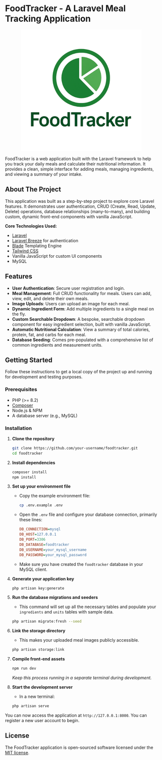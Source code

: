 # FoodTracker - A Laravel Meal Tracking Application

<p align="center">
<img src="public/images/logo.png" width="400" alt="foodtracker Logo">
</p>

FoodTracker is a web application built with the Laravel framework to help you track your daily meals and calculate their nutritional information. It provides a clean, simple interface for adding meals, managing ingredients, and viewing a summary of your intake.

## About The Project

This application was built as a step-by-step project to explore core Laravel features. It demonstrates user authentication, CRUD (Create, Read, Update, Delete) operations, database relationships (many-to-many), and building custom, dynamic front-end components with vanilla JavaScript.

**Core Technologies Used:**

* [Laravel](https://laravel.com/)
* [Laravel Breeze](https://www.google.com/search?q=https://laravel.com/docs/starter-kits%23laravel-breeze) for authentication
* [Blade](https://laravel.com/docs/blade) Templating Engine
* [Tailwind CSS](https://tailwindcss.com/)
* Vanilla JavaScript for custom UI components
* MySQL

## Features

* **User Authentication**: Secure user registration and login.
* **Meal Management**: Full CRUD functionality for meals. Users can add, view, edit, and delete their own meals.
* **Image Uploads**: Users can upload an image for each meal.
* **Dynamic Ingredient Form**: Add multiple ingredients to a single meal on the fly.
* **Custom Searchable Dropdown**: A bespoke, searchable dropdown component for easy ingredient selection, built with vanilla JavaScript.
* **Automatic Nutritional Calculation**: View a summary of total calories, protein, fat, and carbs for each meal.
* **Database Seeding**: Comes pre-populated with a comprehensive list of common ingredients and measurement units.

## Getting Started

Follow these instructions to get a local copy of the project up and running for development and testing purposes.

### Prerequisites

* PHP (\>= 8.2)
* [Composer](https://getcomposer.org/)
* Node.js & NPM
* A database server (e.g., MySQL)

### Installation

1.  **Clone the repository**

    ```bash
    git clone https://github.com/your-username/foodtracker.git
    cd foodtracker
    ```

2.  **Install dependencies**

    ```bash
    composer install
    npm install
    ```

3.  **Set up your environment file**

    * Copy the example environment file:
      ```bash
      cp .env.example .env
      ```
    * Open the `.env` file and configure your database connection, primarily these lines:
      ```ini
      DB_CONNECTION=mysql
      DB_HOST=127.0.0.1
      DB_PORT=3306
      DB_DATABASE=foodtracker
      DB_USERNAME=your_mysql_username
      DB_PASSWORD=your_mysql_password
      ```
    * Make sure you have created the `foodtracker` database in your MySQL client.

4.  **Generate your application key**

    ```bash
    php artisan key:generate
    ```

5.  **Run the database migrations and seeders**

    * This command will set up all the necessary tables and populate your `ingredients` and `units` tables with sample data.

    <!-- end list -->

    ```bash
    php artisan migrate:fresh --seed
    ```

6.  **Link the storage directory**

    * This makes your uploaded meal images publicly accessible.

    <!-- end list -->

    ```bash
    php artisan storage:link
    ```

7.  **Compile front-end assets**

    ```bash
    npm run dev
    ```

    *Keep this process running in a separate terminal during development.*

8.  **Start the development server**

    * In a new terminal:

    <!-- end list -->

    ```bash
    php artisan serve
    ```

You can now access the application at `http://127.0.0.1:8000`. You can register a new user account to begin.

## License

The FoodTracker application is open-sourced software licensed under the [MIT license](https://opensource.org/licenses/MIT).
